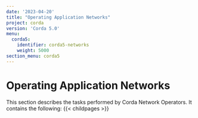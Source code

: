 ```yaml
---
date: '2023-04-20'
title: "Operating Application Networks"
project: corda
version: 'Corda 5.0'
menu:
  corda5:
    identifier: corda5-networks
    weight: 5000
section_menu: corda5
---
```

# Operating Application Networks

This section describes the tasks performed by Corda Network Operators. It contains the following:
{{< childpages >}}